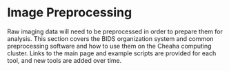 # Image Preprocessing

Raw imaging data will need to be preprocessed in order to prepare them for analysis. This section covers the BIDS organization system and common preprocessing software and how to use them on the Cheaha computing cluster. Links to the main page and example scripts are provided for each tool, and new tools are added over time.
